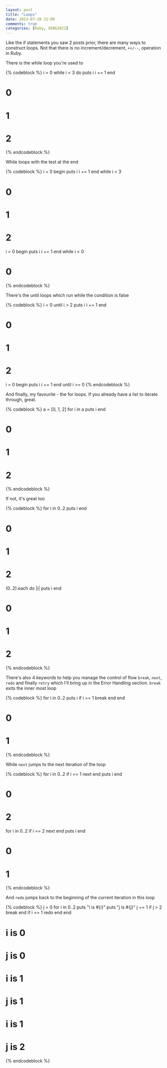 ```yaml
---
layout: post
title: "Loops"
date: 2013-07-28 21:09
comments: true
categories: [Ruby, SENG2021]
---
```


Like the if statements you saw 2 posts prior, there are many ways to construct loops. Not that there is no increment/decrement, ```++/--```, operation in Ruby.

There is the while loop you're used to

{% codeblock %}
i = 0
while i < 3 do
  puts i
  i += 1
end
# 0
# 1
# 2
{% endcodeblock %}

While loops with the test at the end

{% codeblock %}
i = 0
begin
  puts i
  i += 1
end while i < 3
# 0
# 1
# 2

i = 0
begin
  puts i
  i += 1
end while i < 0
# 0
{% endcodeblock %}

There's the until loops which run while the condition is false

{% codeblock %}
i = 0
until i > 2
  puts i
  i += 1
end
# 0
# 1
# 2

i = 0
begin
  puts i
  i += 1
end until i >= 0
{% endcodeblock %}

And finally, my favourite - the for loops. If you already have a list to iterate through, great.

{% codeblock %}
a = [0, 1, 2]
for i in a
  puts i
end
# 0
# 1
# 2
{% endcodeblock %}

If not, it's great too

{% codeblock %}
for i in 0..2
  puts i
end
# 0
# 1
# 2

(0..2).each do |i|
  puts i
end
# 0
# 1
# 2
{% endcodeblock %}

There's also 4 keywords to help you manage the control of flow ```break```, ```next```, ```redo``` and finally ```retry``` which I'll bring up in the Error Handling section. ```break``` exits the inner most loop

{% codeblock %}
for i in 0..2
  puts i
  if i == 1
    break
  end
end
# 0
# 1
{% endcodeblock %}

While ```next``` jumps to the next iteration of the loop

{% codeblock %}
for i in 0..2
  if i == 1
    next
  end
  puts i
end
# 0
# 2

for i in 0..2
  if i == 2
    next
  end
  puts i
end
# 0
# 1
{% endcodeblock %}

And ```redo``` jumps back to the beginning of the current iteration in this loop

{% codeblock %}
j = 0
for i in 0..2
  puts "i is #{i}"
  puts "j is #{j}"
  j += 1
  if j > 2
    break
  end
  if i == 1
    redo
  end
end
# i is 0
# j is 0
# i is 1
# j is 1
# i is 1
# j is 2
{% endcodeblock %}
